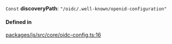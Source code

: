 `Const` **discoveryPath**: `"/oidc/.well-known/openid-configuration"`

#### Defined in

[packages/js/src/core/oidc-config.ts:16](https://github.com/logto-io/js/blob/5254dee/packages/js/src/core/oidc-config.ts#L16)
